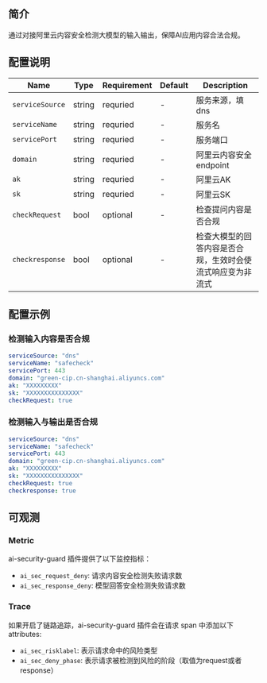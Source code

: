 ## 简介
通过对接阿里云内容安全检测大模型的输入输出，保障AI应用内容合法合规。

## 配置说明
| Name | Type | Requirement | Default | Description |
| ------------ | ------------ | ------------ | ------------ | ------------ |
| `serviceSource` | string | requried | - | 服务来源，填dns |
| `serviceName` | string | requried | - | 服务名 |
| `servicePort` | string | requried | - | 服务端口 |
| `domain` | string | requried | - | 阿里云内容安全endpoint |
| `ak` | string | requried | - | 阿里云AK |
| `sk` | string | requried | - | 阿里云SK |
| `checkRequest` | bool | optional | - | 检查提问内容是否合规 |
| `checkresponse` | bool | optional | - | 检查大模型的回答内容是否合规，生效时会使流式响应变为非流式 |


## 配置示例
### 检测输入内容是否合规

```yaml
serviceSource: "dns"
serviceName: "safecheck"
servicePort: 443
domain: "green-cip.cn-shanghai.aliyuncs.com"
ak: "XXXXXXXXX"
sk: "XXXXXXXXXXXXXXX"
checkRequest: true
```

### 检测输入与输出是否合规

```yaml
serviceSource: "dns"
serviceName: "safecheck"
servicePort: 443
domain: "green-cip.cn-shanghai.aliyuncs.com"
ak: "XXXXXXXXX"
sk: "XXXXXXXXXXXXXXX"
checkRequest: true
checkresponse: true
```

## 可观测
### Metric
ai-security-guard 插件提供了以下监控指标：
- `ai_sec_request_deny`: 请求内容安全检测失败请求数
- `ai_sec_response_deny`: 模型回答安全检测失败请求数

### Trace
如果开启了链路追踪，ai-security-guard 插件会在请求 span 中添加以下 attributes:
- `ai_sec_risklabel`: 表示请求命中的风险类型
- `ai_sec_deny_phase`: 表示请求被检测到风险的阶段（取值为request或者response）